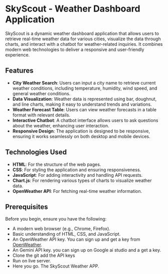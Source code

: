 # SkyScout - Weather Dashboard Application

SkyScout is a dynamic weather dashboard application that allows users to retrieve real-time weather data for various cities, visualize the data through charts, and interact with a chatbot for weather-related inquiries. It combines modern web technologies to deliver a responsive and user-friendly experience.

## Features

- **City Weather Search**: Users can input a city name to retrieve current weather conditions, including temperature, humidity, wind speed, and general weather conditions.
- **Data Visualization**: Weather data is represented using bar, doughnut, and line charts, making it easy to understand trends and variations.
- **Weather Forecast Table**: Users can view weather forecasts in a table format with relevant details.
- **Interactive Chatbot**: A chatbot interface allows users to ask questions about the weather, enhancing user interaction.
- **Responsive Design**: The application is designed to be responsive, ensuring it works seamlessly on both desktop and mobile devices.

## Technologies Used

- **HTML**: For the structure of the web pages.
- **CSS**: For styling the application and ensuring responsiveness.
- **JavaScript**: For adding interactivity and handling API requests.
- **Chart.js**: For rendering various types of charts to visualize weather data.
- **OpenWeather API**: For fetching real-time weather information.

## Prerequisites

Before you begin, ensure you have the following:

- A modern web browser (e.g., Chrome, Firefox).
- Basic understanding of HTML, CSS, and JavaScript.
- An OpenWeather API key. You can sign up and get a key from [OpenWeather](https://openweathermap.org/api).
- An Gemini API key. you can sign up on Google ai studio and a get a key.
- Clone the git add the API keys
- Run on live server.
- Here you go. The SkyScout Weather APP.

